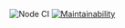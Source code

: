 ![Node CI](https://github.com/butkovv/frontend-project-lvl4/workflows/Node%20CI/badge.svg)
[![Maintainability](https://api.codeclimate.com/v1/badges/2c5cd14851a8475a89be/maintainability)](https://codeclimate.com/github/butkovv/frontend-project-lvl4/maintainability)
